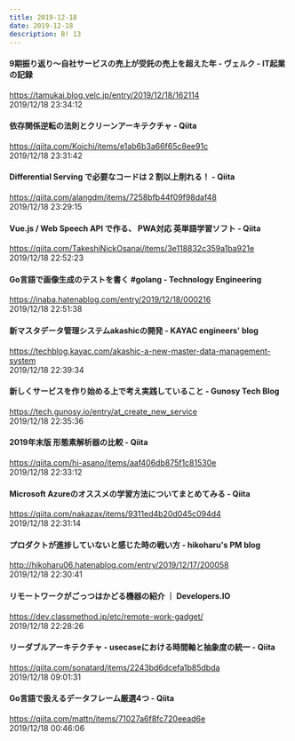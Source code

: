 ```yaml
---
title: 2019-12-18
date: 2019-12-18
description: B! 13
---
```


#### 9期振り返り〜自社サービスの売上が受託の売上を超えた年 - ヴェルク - IT起業の記録
https://tamukai.blog.velc.jp/entry/2019/12/18/162114<br>
2019/12/18 23:34:12<br>


#### 依存関係逆転の法則とクリーンアーキテクチャ - Qiita
https://qiita.com/Koichi/items/e1ab6b3a66f65c8ee91c<br>
2019/12/18 23:31:42<br>


#### Differential Serving で必要なコードは 2 割以上削れる！ - Qiita
https://qiita.com/alangdm/items/7258bfb44f09f98daf48<br>
2019/12/18 23:29:15<br>


#### Vue.js / Web Speech API で作る、 PWA対応 英単語学習ソフト - Qiita
https://qiita.com/TakeshiNickOsanai/items/3e118832c359a1ba921e<br>
2019/12/18 22:52:23<br>


#### Go言語で画像生成のテストを書く #golang - Technology Engineering
https://inaba.hatenablog.com/entry/2019/12/18/000216<br>
2019/12/18 22:51:38<br>


#### 新マスタデータ管理システムakashicの開発 - KAYAC engineers' blog
https://techblog.kayac.com/akashic-a-new-master-data-management-system<br>
2019/12/18 22:39:34<br>


#### 新しくサービスを作り始める上で考え実践していること - Gunosy Tech Blog
https://tech.gunosy.io/entry/at_create_new_service<br>
2019/12/18 22:35:36<br>


#### 2019年末版 形態素解析器の比較 - Qiita
https://qiita.com/hi-asano/items/aaf406db875f1c81530e<br>
2019/12/18 22:33:12<br>


#### Microsoft Azureのオススメの学習方法についてまとめてみる - Qiita
https://qiita.com/nakazax/items/9311ed4b20d045c094d4<br>
2019/12/18 22:31:14<br>


#### プロダクトが進捗していないと感じた時の戦い方 - hikoharu's PM blog
http://hikoharu06.hatenablog.com/entry/2019/12/17/200058<br>
2019/12/18 22:30:41<br>


#### リモートワークがごっつはかどる機器の紹介 ｜ Developers.IO
https://dev.classmethod.jp/etc/remote-work-gadget/<br>
2019/12/18 22:28:26<br>


#### リーダブルアーキテクチャ - usecaseにおける時間軸と抽象度の統一 - Qiita
https://qiita.com/sonatard/items/2243bd6dcefa1b85dbda<br>
2019/12/18 09:01:31<br>


#### Go言語で扱えるデータフレーム厳選4つ - Qiita
https://qiita.com/mattn/items/71027a6f8fc720eead6e<br>
2019/12/18 00:46:06<br>


